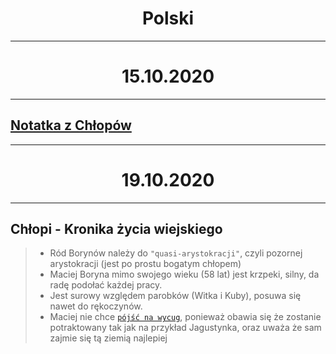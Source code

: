 # <center>Polski</center>

---

# <center>15.10.2020

---

## [Notatka z Chłopów](Chłopi.md)

---

# <center>19.10.2020

---

## **Chłopi - Kronika życia wiejskiego**

> * Ród Borynów należy do `"quasi-arystokracji"`, czyli pozornej arystokracji (jest po prostu bogatym chłopem)  
> * Maciej Boryna mimo swojego wieku (58 lat) jest krzpeki, silny, da radę podołać każdej pracy.  
> * Jest surowy względem parobków (Witka i Kuby), posuwa się nawet do rękoczynów.  
> * Maciej nie chce [`pójść na wycug`](słownik-polski.md#pójść%20na%20wycug), ponieważ obawia się że zostanie potraktowany tak jak na przykład Jagustynka, oraz uważa że sam zajmie się tą ziemią najlepiej